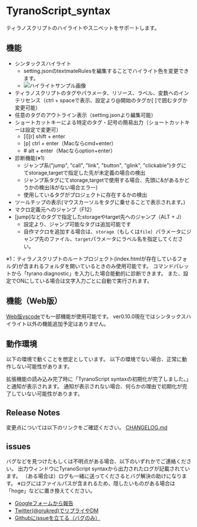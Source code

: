 # TyranoScript_syntax

ティラノスクリプトのハイライトやスニペットをサポートします。

## 機能

* シンタックスハイライト
  * setting.jsonのtextmateRulesを編集することでハイライト色を変更できます。
  * ![ハイライトサンプル画像](./readme_img/highlight.png,"ハイライトサンプル")
* ティラノスクリプトのタグやパラメータ、リソース、ラベル、変数へのインテリセンス（ctrl + spaceで表示、設定より@開始のタグか[ ]で囲むタグか変更可能）
* 任意のタグのアウトライン表示（setting.jsonより編集可能）
* ショートカットキーによる特定のタグ・記号の簡易出力（ショートカットキーは設定で変更可）
  * [l][r] shift + enter
  * [p] ctrl + enter（Macならcmd+enter）
  * \#  alt + enter（Macならoption+enter）
* 診断機能(※1)
  * ジャンプ系("jump", "call", "link", "button", "glink", "clickable")タグにてstorage,targetで指定した先が未定義の場合の検出
  * ジャンプ系タグにてstorage,targetで使用する場合、先頭に&があるかどうかの検出(&がない場合エラー)
  * 使用しているタグがプロジェクトに存在するかの検出
* ツールチップの表示(マウスカーソルをタグに乗せることで表示されます。)
* マクロ定義元へのジャンプ（F12）
* [jump]などのタグで指定したstorageやtarget先へのジャンプ（ALT + J）
  * 設定より、ジャンプ可能なタグは追加可能です
  * 自作マクロを追加する場合は、`storage`（もしくは`file`）パラメータにジャンプ先のファイル、`target`パラメータにラベル名を指定してください。

※1：ティラノスクリプトのルートプロジェクト(index.htmlが存在しているフォルダ)が含まれるフォルダを開いているときのみ使用可能です。
コマンドパレットから「tyrano.diagnostic」を入力した場合能動的に診断できます。
また、設定でONにしている場合は文字入力ごとに自動で実行されます。

## 機能（Web版）

[Web版vscode](https://vscode.dev/)でも一部機能が使用可能です。
ver0.10.0現在ではシンタックスハイライト以外の機能追加予定はありません。

## 動作環境

以下の環境で動くことを想定としています。
以下の環境でない場合、正常に動作しない可能性があります。

拡張機能の読み込み完了時に「TyranoScript syntaxの初期化が完了しました。」と通知が表示されます。
通知が表示されない場合、何らかの理由で初期化が完了していない可能性があります。

## Release Notes

変更点については以下のリンクをご確認ください。
[CHANGELOG.md](CHANGELOG.md)

## issues

バグなどを見つけたもしくは不明点がある場合、以下のいずれかでご連絡ください。
出力ウィンドウにTyranoScript syntaxから出力されたログが記載されています。
（ある場合は）ログも一緒に送ってくださるとバグ解決の助けになります。
※ログにはファイルパスが含まれるため、隠したいものがある場合は「hoge」などに置き換えてください。

* [Googleフォームから報告](https://orukred.github.io/Contact.html)
* [Twitter(@orukred)でリプライやDM](https://twitter.com/OrukRed)
* [Githubにissueを立てる（バグのみ）](https://github.com/orukRed/tyranosyntax/issues)
